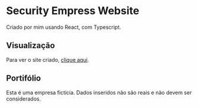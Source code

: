 # Security Empress Website

Criado por mim usando React, com Typescript.

## Visualização

Para ver o site criado, [clique aqui](https://security-empress-website-andregosling.vercel.app/).

## Portifólio

Esta é uma empresa fictícia. Dados inseridos não são reais e não devem ser considerados.
